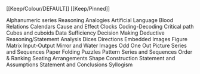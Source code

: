 [[Keep/Colour/DEFAULT]] [[Keep/Pinned]] 

Alphanumeric series
Reasoning Analogies
Artificial Language
Blood Relations
Calendars
Cause and Effect
Clocks
Coding-Decoding
Critical path
Cubes and cuboids
Data Sufficiency
Decision Making
Deductive Reasoning/Statement Analysis
Dices
Directions
Embedded Images
Figure Matrix
Input-Output
Mirror and Water Images
Odd One Out
Picture Series and Sequences
Paper Folding
Puzzles
Pattern Series and Sequences
Order & Ranking
Seating Arrangements
Shape Construction
Statement and Assumptions
Statement and Conclusions
Syllogism
